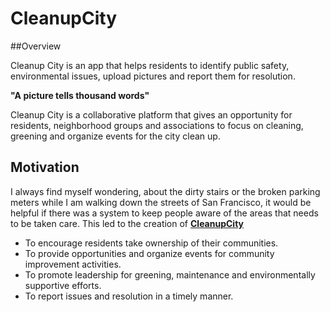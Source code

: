 CleanupCity
==========
 
##Overview

Cleanup City is an app that helps residents to identify public safety, environmental issues, upload pictures and report them for resolution.

**"A picture tells thousand words"**

Cleanup City is a collaborative platform that gives an opportunity for residents, neighborhood groups and associations to focus on cleaning, greening and organize events for the city clean up.

## Motivation

I always find myself wondering, about the dirty stairs or the broken parking meters while I am walking down the streets of San Francisco, it would be helpful if there was a system to keep people aware of the areas that needs to be taken care. This led to the creation of [**CleanupCity**](http://cleanupcity.herokuapp.com/)

* To encourage residents take ownership of their communities.
* To provide opportunities and organize events for community improvement activities.
* To promote leadership for greening, maintenance and environmentally supportive efforts.
* To report issues and resolution in a timely manner.

